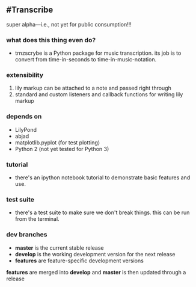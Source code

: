#Transcribe
---
super alpha—i.e., not yet for public consumption!!!

### what does this thing even do?
* trnzscrybe is a Python package for music transcription. its job is to convert from time-in-seconds to time-in-music-notation. 

### extensibility
1. lily markup can be attached to a note and passed right through
2. standard and custom listeners and callback functions for writing lily markup

### depends on
* LilyPond
* abjad
* matplotlib.pyplot (for test plotting)
* Python 2 (not yet tested for Python 3)

### tutorial
* there's an ipython notebook tutorial to demonstrate basic features and use.

### test suite
* there's a test suite to make sure we don't break things. this can be run from the terminal.

### dev branches
* __master__ is the current stable release
* __develop__ is the working development version for the next release
* __features__ are feature-specific development versions

__features__ are merged into __develop__ and __master__ is then updated through a release 
